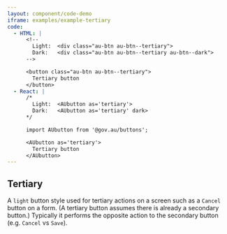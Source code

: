 ```yaml
---
layout: component/code-demo
iframe: examples/example-tertiary
code:
  - HTML: |
      <!--
        Light:  <div class="au-btn au-btn--tertiary">
        Dark:   <div class="au-btn au-btn--tertiary au-btn--dark">
      -->

      <button class="au-btn au-btn--tertiary">
        Tertiary button
      </button>
  - React: |
      /*
        Light:  <AUbutton as='tertiary'>
        Dark:   <AUbutton as='tertiary' dark>
      */

      import AUbutton from '@gov.au/buttons';

      <AUbutton as='tertiary'>
        Tertiary button
      </AUbutton>
---
```

## Tertiary

A `light` button style used for tertiary actions on a screen such as a `Cancel` button on a form. (A tertiary button assumes there is already a secondary button.) Typically it performs the opposite action to the secondary button (e.g. `Cancel` vs `Save`).
